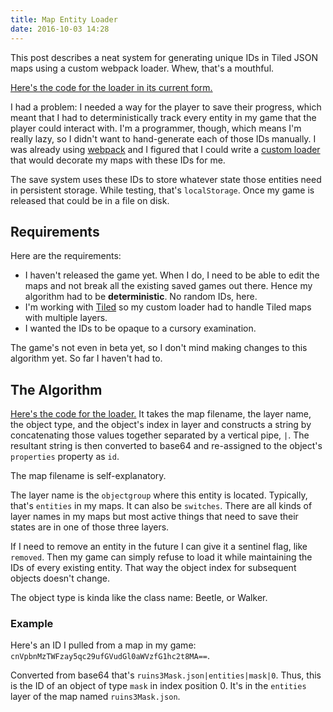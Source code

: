 ```yaml
---
title: Map Entity Loader
date: 2016-10-03 14:28
---
```


This post describes a neat system for generating unique IDs in Tiled JSON maps using a custom webpack loader. Whew, that's a mouthful.

[Here's the code for the loader in its current form.][gist]

I had a problem: I needed a way for the player to save their progress, which meant that I had to deterministically track every entity in my game that the player could interact with. I'm a programmer, though, which means I'm really lazy, so I didn't want to hand-generate each of those IDs manually. I was already using [webpack][] and I figured that I could write a [custom loader][custom-loader] that would decorate my maps with these IDs for me.

The save system uses these IDs to store whatever state those entities need in persistent storage. While testing, that's `localStorage`. Once my game is released that could be in a file on disk.

## Requirements

Here are the requirements:

  * I haven't released the game yet. When I do, I need to be able to edit the maps and not break all the existing saved games out there. Hence my algorithm had to be **deterministic**. No random IDs, here.
  * I'm working with [Tiled][tiled] so my custom loader had to handle Tiled maps with multiple layers.
  * I wanted the IDs to be opaque to a cursory examination.

The game's not even in beta yet, so I don't mind making changes to this algorithm yet. So far I haven't had to.

## The Algorithm

[Here's the code for the loader.][gist] It takes the map filename, the layer name, the object type, and the object's index in layer and constructs a string by concatenating those values together separated by a vertical pipe, `|`. The resultant string is then converted to base64 and re-assigned to the object's `properties` property as `id`.

The map filename is self-explanatory.

The layer name is the `objectgroup` where this entity is located. Typically, that's `entities` in my maps. It can also be `switches`. There are all kinds of layer names in my maps but most active things that need to save their states are in one of those three layers.

If I need to remove an entity in the future I can give it a sentinel flag, like `removed`. Then my game can simply refuse to load it while maintaining the IDs of every existing entity. That way the object index for subsequent objects doesn't change.

The object type is kinda like the class name: Beetle, or Walker.

### Example

Here's an ID I pulled from a map in my game: `cnVpbnMzTWFzay5qc29ufGVudGl0aWVzfG1hc2t8MA==`.

Converted from base64 that's `ruins3Mask.json|entities|mask|0`. Thus, this is the ID of an object of type `mask` in index position 0. It's in the `entities` layer of the map named `ruins3Mask.json`.


  [gist]: https://gist.github.com/drhayes/5e492f1966b9630a08fd3ef6cdea3e52
  [webpack]: https://webpack.github.io/
  [custom-loader]: http://webpack.github.io/docs/how-to-write-a-loader.html
  [tiled]: http://www.mapeditor.org

